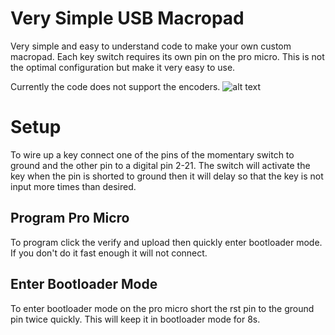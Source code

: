 # Very Simple  USB Macropad

Very simple and easy to understand code to make your own custom macropad. Each key switch requires its own pin on the pro micro. This is not the optimal configuration but make it very easy to use. 

Currently the code does not support the encoders.
![alt text](https://i.imgur.com/JUtJT0c.jpg "4x4")


# Setup
To wire up a key connect one of the pins of the momentary switch to ground and the other pin to a digital pin 2-21. The switch will activate the key when the pin is shorted to ground then it will delay so that the key is not input more times than desired.

## Program Pro Micro
To program click the verify and upload then quickly enter bootloader mode. If you don't do it fast enough it will not connect.

## Enter Bootloader Mode 
To enter bootloader mode on the pro micro short the rst pin to the ground pin twice quickly. This will keep it in bootloader mode for 8s.
